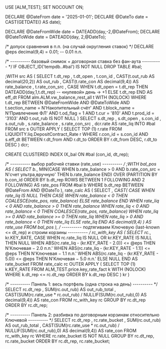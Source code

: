 USE [ALM_TEST];
SET NOCOUNT ON;

DECLARE @DateFrom date = '2025-01-01';
DECLARE @DateTo   date = CAST(GETDATE() AS date);

DECLARE @DateFromWide date = DATEADD(day,-2,@DateFrom);
DECLARE @DateToWide   date = DATEADD(day, 2,@DateTo);

/* допуск сравнения в п.п. (на случай округления ставок) */
DECLARE @eps decimal(9,4) = 0.01;  -- 0.01 п.п.

/* ---------- базовый снимок + договорная ставка без фан-аута ---------- */
IF OBJECT_ID('tempdb..#bal') IS NOT NULL DROP TABLE #bal;

;WITH src AS (
    SELECT
          t.dt_rep
        , t.dt_open
        , t.con_id
        , CAST(t.out_rub  AS decimal(20,2)) AS out_rub
        , CAST(t.rate_con AS decimal(9,4))  AS rate_balance
        , t.rate_con_src
        , CASE WHEN t.dt_open = t.dt_rep
               THEN DATEADD(day,1,t.dt_rep)       -- «нулевой» день → +1
               ELSE t.dt_rep
          END AS eff_dt
    FROM alm.ALM.vw_balance_rest_all t WITH (NOLOCK)
    WHERE t.dt_rep BETWEEN @DateFromWide AND @DateToWide
      AND t.section_name = N'Накопительный счёт'
      AND t.block_name   = N'Привлечение ФЛ'
      AND t.od_flag      = 1
      AND t.cur          = '810'
      AND t.prod_id      = '3103'
      AND t.out_rub IS NOT NULL
)
SELECT
      s.dt_rep
    , s.dt_open
    , s.con_id
    , s.out_rub
    , s.rate_balance
    , s.rate_con_src
    , dcr.rate AS rate_liq
INTO #bal
FROM src s
OUTER APPLY (
    SELECT TOP (1) r.rate
    FROM LIQUIDITY.liq.DepositContract_Rate r
    WHERE r.con_id = s.con_id
      AND s.eff_dt BETWEEN r.dt_from AND r.dt_to
    ORDER BY r.dt_from DESC, r.dt_to DESC
) dcr;

CREATE CLUSTERED INDEX IX_bal ON #bal (con_id, dt_rep);

/* ---------- выбор рабочей ставки (rate_use) ---------- */
;WITH bal_pos AS (
    SELECT  b.*,
            MIN(CASE WHEN b.rate_balance > 0
                      AND b.rate_con_src = N'счет ультра,вручную'
                     THEN b.rate_balance END)
                OVER (PARTITION BY b.con_id
                      ORDER BY b.dt_rep
                      ROWS BETWEEN 1 FOLLOWING AND 2 FOLLOWING) AS rate_pos
    FROM #bal b
    WHERE b.dt_rep BETWEEN @DateFrom AND @DateTo
),
rate_calc AS (
    SELECT *,
           CAST(
             CASE
               WHEN rate_liq IS NULL THEN
                    CASE WHEN rate_balance < 0
                         THEN COALESCE(rate_pos, rate_balance)
                         ELSE rate_balance
                    END
               WHEN rate_liq < 0  AND rate_balance > 0 THEN rate_balance
               WHEN rate_liq < 0  AND rate_balance < 0 THEN COALESCE(rate_pos, rate_balance)
               WHEN rate_liq >= 0 AND rate_balance >= 0 THEN rate_liq
               WHEN rate_liq > 0  AND rate_balance  < 0 THEN rate_liq
               ELSE rate_liq
             END AS decimal(9,4)
           ) AS rate_use
    FROM bal_pos
),
/* ---------- подтягиваем Ключевую (last-known <= dt_rep) и строим корзины ---------- */
rc_with_key AS (
    SELECT rc.*,
           kr.KEY_RATE,
           CASE
             WHEN rc.rate_liq IS NULL OR kr.KEY_RATE IS NULL THEN NULL
             WHEN ABS(rc.rate_liq - (kr.KEY_RATE - 2.0)) <= @eps THEN N'Ключевая − 2.0 п.п.'
             WHEN ABS(rc.rate_liq - (kr.KEY_RATE - 1.1)) <= @eps THEN N'Ключевая − 1.1 п.п.'
             WHEN ABS(rc.rate_liq - (kr.KEY_RATE - 5.0)) <= @eps THEN N'Ключевая − 5.0 п.п.'
             ELSE NULL
           END AS rate_bucket
    FROM rate_calc rc
    OUTER APPLY (
        SELECT TOP (1) k.KEY_RATE
        FROM ALM_TEST.price.key_rate_fact k WITH (NOLOCK)
        WHERE k.dt_rep <= rc.dt_rep
        ORDER BY k.dt_rep DESC
    ) kr
)

/* ---------- Панель 1: весь портфель (одна строка на день) ---------- */
SELECT
      rc.dt_rep
    , SUM(rc.out_rub) AS out_rub_total
    , CAST(SUM(rc.rate_use * rc.out_rub) / NULLIF(SUM(rc.out_rub),0) AS decimal(9,4)) AS rate_con
FROM rc_with_key rc
GROUP BY rc.dt_rep
ORDER BY rc.dt_rep;

/* ---------- Панель 2: разбивка по договорным корзинам относительно Ключевой ---------- */
SELECT
      rc.dt_rep
    , rc.rate_bucket
    , SUM(rc.out_rub) AS out_rub_total
    , CAST(SUM(rc.rate_use * rc.out_rub) / NULLIF(SUM(rc.out_rub),0) AS decimal(9,4)) AS rate_con
FROM rc_with_key rc
WHERE rc.rate_bucket IS NOT NULL
GROUP BY rc.dt_rep, rc.rate_bucket
ORDER BY rc.dt_rep, rc.rate_bucket;
